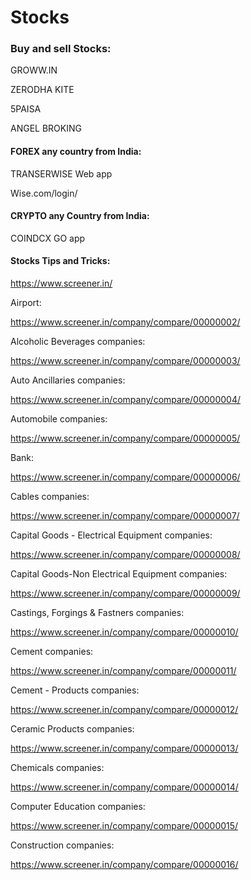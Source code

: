 # Stocks

### Buy and sell Stocks:

GROWW.IN

ZERODHA KITE

5PAISA

ANGEL BROKING

#### FOREX any country from India:

TRANSERWISE Web app

Wise.com/login/

#### CRYPTO any Country from India:

COINDCX GO app 

#### Stocks Tips and Tricks:

https://www.screener.in/


Airport:

https://www.screener.in/company/compare/00000002/

Alcoholic Beverages companies:

https://www.screener.in/company/compare/00000003/

Auto Ancillaries companies:

https://www.screener.in/company/compare/00000004/

Automobile companies:

https://www.screener.in/company/compare/00000005/

Bank:

https://www.screener.in/company/compare/00000006/

Cables companies:

https://www.screener.in/company/compare/00000007/

Capital Goods - Electrical Equipment companies:

https://www.screener.in/company/compare/00000008/

Capital Goods-Non Electrical Equipment companies:

https://www.screener.in/company/compare/00000009/

Castings, Forgings & Fastners companies:

https://www.screener.in/company/compare/00000010/


Cement companies:

https://www.screener.in/company/compare/00000011/

Cement - Products companies:

https://www.screener.in/company/compare/00000012/

Ceramic Products companies:

https://www.screener.in/company/compare/00000013/

Chemicals companies:

https://www.screener.in/company/compare/00000014/

Computer Education companies:

https://www.screener.in/company/compare/00000015/

Construction companies:

https://www.screener.in/company/compare/00000016/










